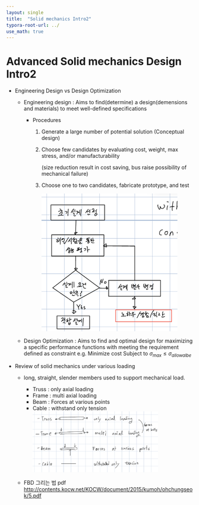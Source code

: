 ```yaml
---
layout: single
title:  "Solid mechanics Intro2"
typora-root-url: ../
use_math: true
---
```


# Advanced Solid mechanics Design Intro2

- Engineering Design  vs  Design Optimization

  - Engineering design : Aims to find(determine) a design(demensions and materials) to meet well-defined specifications

    - Procedures

      1. Generate a large number of potential solution (Conceptual design)

      2. Choose few candidates by evaluating cost, weight, max stress, and/or manufacturability

         (size reduction result in cost saving, bus raise possibility of mechanical failure)

      3. Choose one to two candidates, fabricate prototype, and test

         <img src="/images/2023-09-02-Solid mechanics Intro2/4.png" alt="4" style="zoom:50%;" />

         

  - Design Optimization : Aims to find and optimal design for maximizing a specific performance functions 
                                           with meeting the requirement defined as constraint
                                           e.g. 
                                                      Minimize  cost
                                                      Subject to $\sigma_{max} \leq \sigma_{allowalbe}$



- Review of solid mechanics under various loading
  - long, straight, slender members used to support mechanical load.
    - Truss : only axial loading
    - Frame : multi axial loading
    - Beam : Forces at various points
    - Cable : withstand only tension
      <img src="/images/2023-09-02-Solid mechanics Intro2/6 2023-09-02 07_21_47.png" alt="6 2023-09-02 07_21_47" style="zoom: 33%;" />

  - FBD 그리는 법 pdf
    http://contents.kocw.net/KOCW/document/2015/kumoh/ohchungseok/5.pdf

